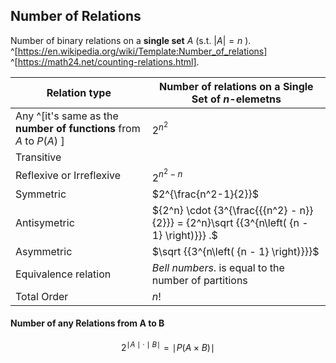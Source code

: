 ## Number of Relations

Number of binary relations on a **single set** $A$ (s.t. $|A|=n$ ). ^[https://en.wikipedia.org/wiki/Template:Number_of_relations] ^[https://math24.net/counting-relations.html].

| Relation type      | Number of relations on a **Single Set** of _n_-elemetns |
| ----------- | ----------- | 
| Any ^[it's same as the **number of functions** from $A$ to $P(A)$ ]     | $2^{n^{2}}$  |
| Transitive   |          |
| Reflexive or Irreflexive  | $2^{n^{2}-n}$        |
| Symmetric   | $2^{\frac{n^2-1}{2}}$        |
| Antisymetric | ${2^n} \cdot {3^{\frac{{{n^2} - n}}{2}}} = {2^n}\sqrt {{3^{n\left( {n - 1} \right)}}} .$ |
| Asymmetric | $\sqrt {{3^{n\left( {n - 1} \right)}}}$ |
| Equivalence relation   | *Bell numbers*. is equal to the number of partitions |
| Total Order | $n!$ |


#### Number of any Relations from A to B 
$$2^{\mid A \mid \cdot \mid B \mid} = {\mid}P(A\times B){\mid}$$  